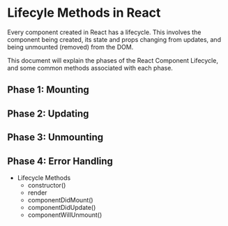 # Lifecyle Methods in React

Every component created in React has a lifecycle. This involves the component being created, its state and props changing from updates, and being unmounted (removed) from the DOM.

This document will explain the phases of the React Component Lifecycle, and some common methods associated with each phase.

## Phase 1: Mounting


## Phase 2: Updating


## Phase 3: Unmounting


## Phase 4: Error Handling


- Lifecycle Methods
  - constructor()
  - render
  - componentDidMount()
  - componentDidUpdate()
  - componentWillUnmount()
